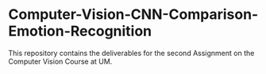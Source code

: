 # Computer-Vision-CNN-Comparison-Emotion-Recognition

This repository contains the deliverables for the second Assignment on the Computer Vision Course at UM.
